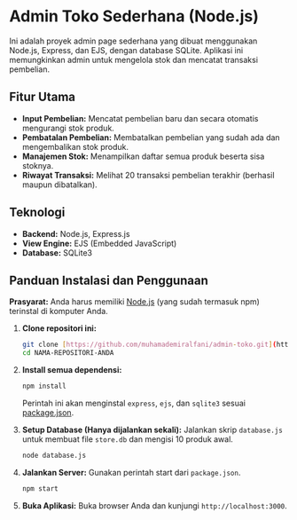 # Admin Toko Sederhana (Node.js)

Ini adalah proyek admin page sederhana yang dibuat menggunakan Node.js, Express, dan EJS, dengan database SQLite. Aplikasi ini memungkinkan admin untuk mengelola stok dan mencatat transaksi pembelian.

## Fitur Utama

* **Input Pembelian:** Mencatat pembelian baru dan secara otomatis mengurangi stok produk.
* **Pembatalan Pembelian:** Membatalkan pembelian yang sudah ada dan mengembalikan stok produk.
* **Manajemen Stok:** Menampilkan daftar semua produk beserta sisa stoknya.
* **Riwayat Transaksi:** Melihat 20 transaksi pembelian terakhir (berhasil maupun dibatalkan).

## Teknologi

* **Backend:** Node.js, Express.js
* **View Engine:** EJS (Embedded JavaScript)
* **Database:** SQLite3

## Panduan Instalasi dan Penggunaan

**Prasyarat:** Anda harus memiliki [Node.js](https://nodejs.org/) (yang sudah termasuk npm) terinstal di komputer Anda.

1.  **Clone repositori ini:**
    ```bash
    git clone [https://github.com/muhamademiralfani/admin-toko.git](https://github.com/muhamademiralfani/admin-toko.git)
    cd NAMA-REPOSITORI-ANDA
    ```

2.  **Install semua dependensi:**
    ```bash
    npm install
    ```
    Perintah ini akan menginstal `express`, `ejs`, dan `sqlite3` sesuai [package.json](muhamademiralfani/admin-toko/package.json).

3.  **Setup Database (Hanya dijalankan sekali):**
    Jalankan skrip `database.js` untuk membuat file `store.db` dan mengisi 10 produk awal.
    ```bash
    node database.js
    ```
   

4.  **Jalankan Server:**
    Gunakan perintah start dari `package.json`.
    ```bash
    npm start
    ```

5.  **Buka Aplikasi:**
    Buka browser Anda dan kunjungi `http://localhost:3000`.